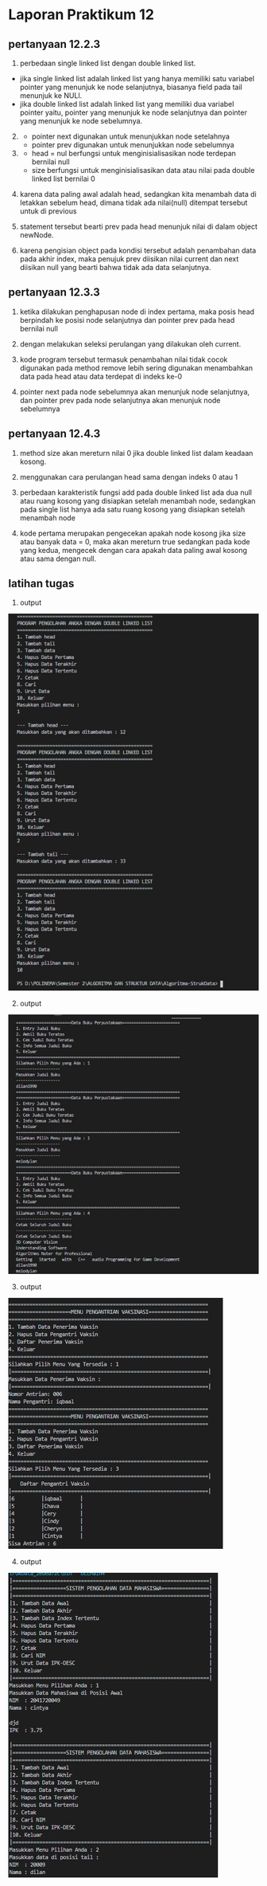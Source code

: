 # Laporan Praktikum 12

## pertanyaan 12.2.3

1. perbedaan single linked list dengan double linked list. 
- jika single linked list adalah linked list yang hanya memiliki satu variabel pointer yang menunjuk ke node selanjutnya, biasanya field pada tail menunjuk ke NULl. 
- jika double linked list adalah linked list yang memiliki dua variabel pointer yaitu, pointer yang menunjuk ke node selanjutnya dan pointer yang menunjuk ke node sebelumnya.

2.  - pointer next digunakan untuk menunjukkan node setelahnya 
    - pointer prev digunakan untuk menunjukkan node sebelumnya

3. - head = nul berfungsi untuk menginisialisasikan node terdepan bernilai null
    - size berfungsi untuk menginisialisasikan data atau nilai pada double linked list bernilai 0

4. karena data paling awal adalah head, sedangkan kita menambah data di letakkan sebelum head, dimana tidak ada nilai(null) ditempat tersebut untuk di previous

5. statement tersebut bearti prev pada head menunjuk nilai di dalam object newNode.

6. karena pengisian object pada kondisi tersebut adalah penambahan data pada akhir index, maka penujuk prev diisikan nilai current dan next diisikan null yang bearti bahwa tidak ada data selanjutnya.

## pertanyaan 12.3.3

1. ketika dilakukan penghapusan node di index pertama, maka posis head berpindah ke posisi node selanjutnya dan pointer prev pada head bernilai null

2. dengan melakukan seleksi perulangan yang dilakukan oleh current. 

3. kode program tersebut termasuk penambahan nilai tidak cocok digunakan pada method remove lebih sering digunakan menambahkan data pada head atau data terdepat di indeks ke-0

4. pointer next pada node sebelumnya akan menunjuk node selanjutnya, dan pointer prev pada node selanjutnya akan menunjuk node sebelumnya

## pertanyaan 12.4.3

1. method size akan mereturn nilai 0 jika double linked list dalam keadaan kosong.

2. menggunakan cara perulangan head sama dengan indeks 0 atau 1

3. perbedaan karakteristik fungsi add pada double linked list ada dua null atau ruang kosong yang disiapkan setelah menambah node, sedangkan pada single list hanya ada satu ruang kosong yang disiapkan setelah menambah node

4. kode pertama merupakan pengecekan apakah node kosong jika size atau banyak data = 0, maka akan mereturn true sedangkan pada kode yang kedua, mengecek dengan cara apakah data paling awal kosong atau sama dengan null. 

## latihan tugas 
1. output 
<img src = "./1.JPG">

2. output 
<img src = "./2.JPG">

3. output
<img src = "./3.JPG">

4. output
<img src = "./4.JPG">